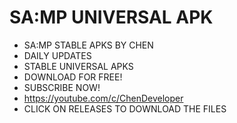 # SA:MP UNIVERSAL APK
- SA:MP STABLE APKS BY CHEN
- DAILY UPDATES 
- STABLE UNIVERSAL APKS
- DOWNLOAD FOR FREE!
- SUBSCRIBE NOW!
- https://youtube.com/c/ChenDeveloper
- CLICK ON RELEASES TO DOWNLOAD THE FILES
